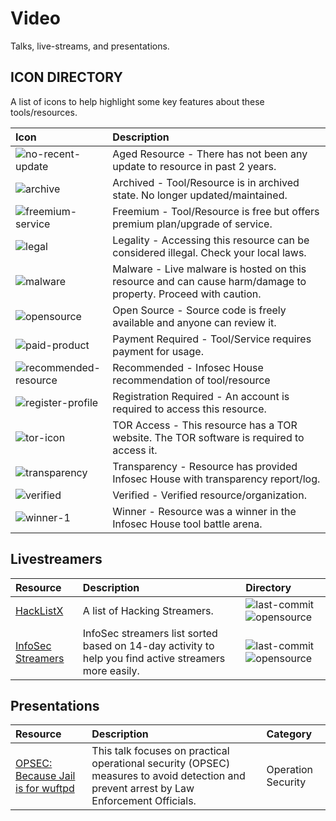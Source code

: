 # Video

Talks, live-streams, and presentations.

## ICON DIRECTORY

A list of icons to help highlight some key features about these tools/resources.

| Icon | Description |
| :--- | :--- |
| ![no-recent-update](https://raw.githubusercontent.com/InfosecHouse/InfosecHouse/main/icons/no-recent-update.png) | Aged Resource - There has not been any update to resource in past 2 years. |
| ![archive](https://raw.githubusercontent.com/InfosecHouse/InfosecHouse/main/icons/archive.png) | Archived - Tool/Resource is in archived state. No longer updated/maintained. |
| ![freemium-service](https://raw.githubusercontent.com/InfosecHouse/InfosecHouse/main/icons/freemium-service.png) | Freemium - Tool/Resource is free but offers premium plan/upgrade of service. |
| ![legal](https://raw.githubusercontent.com/InfosecHouse/InfosecHouse/main/icons/legal.png) | Legality - Accessing this resource can be considered illegal. Check your local laws. |
| ![malware](https://raw.githubusercontent.com/InfosecHouse/InfosecHouse/main/icons/malware.png) | Malware - Live malware is hosted on this resource and can cause harm/damage to property. Proceed with caution. |
| ![opensource](https://raw.githubusercontent.com/InfosecHouse/InfosecHouse/main/icons/opensource.png) | Open Source - Source code is freely available and anyone can review it. |
| ![paid-product](https://raw.githubusercontent.com/InfosecHouse/InfosecHouse/main/icons/paid-product.png) | Payment Required - Tool/Service requires payment for usage. |
| ![recommended-resource](https://raw.githubusercontent.com/InfosecHouse/InfosecHouse/main/icons/recommended-resource.png) | Recommended - Infosec House recommendation of tool/resource |
| ![register-profile](https://raw.githubusercontent.com/InfosecHouse/InfosecHouse/main/icons/register-profile.png) | Registration Required - An account is required to access this resource. |
| ![tor-icon](https://raw.githubusercontent.com/InfosecHouse/InfosecHouse/main/icons/tor-icon.png) | TOR Access - This resource has a TOR website. The TOR software is required to access it. |
| ![transparency](https://raw.githubusercontent.com/InfosecHouse/InfosecHouse/main/icons/transparency.png) | Transparency - Resource has provided Infosec House with transparency report/log. |
| ![verified](https://raw.githubusercontent.com/InfosecHouse/InfosecHouse/main/icons/verified.png) | Verified - Verified resource/organization. |
| ![winner-1](https://raw.githubusercontent.com/InfosecHouse/InfosecHouse/main/icons/winner.png) | Winner - Resource was a winner in the Infosec House tool battle arena. |

## Livestreamers

| Resource | Description | Directory |
| :--- | :--- | :--- |
| [HackListX](https://hacklistx.github.io/) | A list of Hacking Streamers. | ![last-commit](https://img.shields.io/github/last-commit/HackListX/HackListX.github.io?color=947cb0&style=flat-square) ![opensource](https://raw.githubusercontent.com/InfosecHouse/InfosecHouse/main/icons/opensource.png) |
| [InfoSec Streamers](https://infosecstreams.github.io) | InfoSec streamers list sorted based on 14-day activity to help you find active streamers more easily. | ![last-commit](https://img.shields.io/github/last-commit/infosecstreams/infosecstreams.github.io?color=947cb0&style=flat-square) ![opensource](https://raw.githubusercontent.com/InfosecHouse/InfosecHouse/main/icons/opensource.png) |

## Presentations

| Resource | Description | Category |
| :--- | :--- | :--- |
| [OPSEC: Because Jail is for wuftpd](https://www.youtube.com/watch?v=9XaYdCdwiWU) | This talk focuses on practical operational security (OPSEC) measures to avoid detection and prevent arrest by Law Enforcement Officials. | Operation Security |

